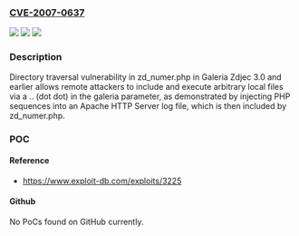 ### [CVE-2007-0637](https://cve.mitre.org/cgi-bin/cvename.cgi?name=CVE-2007-0637)
![](https://img.shields.io/static/v1?label=Product&message=n%2Fa&color=blue)
![](https://img.shields.io/static/v1?label=Version&message=n%2Fa&color=blue)
![](https://img.shields.io/static/v1?label=Vulnerability&message=n%2Fa&color=brighgreen)

### Description

Directory traversal vulnerability in zd_numer.php in Galeria Zdjec 3.0 and earlier allows remote attackers to include and execute arbitrary local files via a .. (dot dot) in the galeria parameter, as demonstrated by injecting PHP sequences into an Apache HTTP Server log file, which is then included by zd_numer.php.

### POC

#### Reference
- https://www.exploit-db.com/exploits/3225

#### Github
No PoCs found on GitHub currently.

